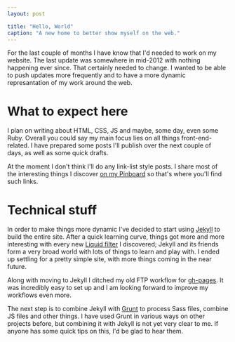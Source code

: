 ```yaml
---
layout: post

title: "Hello, World"
caption: "A new home to better show myself on the web."
---
```


For the last couple of months I have know that I'd needed to work on my website. The last update was somewhere in mid-2012 with nothing happening ever since. That certainly needed to change. I wanted to be able to push updates more frequently and to have a more dynamic represantation of my work around the web.

# What to expect here

I plan on writing about HTML, CSS, JS and maybe, some day, even some Ruby. Overall you could say my main focus lies on all things front-end-related. I have prepared some posts I'll publish over the next couple of days, as well as some quick drafts.

At the moment I don't think I'll do any link-list style posts. I share most of the interesting things I discover [on my Pinboard](https://pinboard.in/u:sachaschmid "sachaschmid on Pinboard") so that's where you'll find such links.

# Technical stuff

In order to make things more dynamic I've decided to start using [Jekyll](http://jekyllrb.com/ "Official Jekyll documentation") to build the entire site. After a quick learning curve, things got more and more interesting with every new [Liquid filter](http://docs.shopify.com/themes/liquid-basics "Liquid basics by Shopify") I discovered; Jekyll and its friends form a very broad world with lots of things to learn and play with. I ended up settling for a pretty simple site, with more things coming in the near future.

Along with moving to Jekyll I ditched my old FTP workflow for [gh-pages](http://pages.github.com/ "GitHub Pages overview by GitHub"). It was incredibly easy to set up and I am looking forward to improve my workflows even more.

The next step is to combine Jekyll with [Grunt](http://gruntjs.com/ "Official Grunt.js documentation") to process Sass files, combine JS files and other things. I have used Grunt in various ways on other projects before, but combining it with Jekyll is not yet very clear to me. If anyone has some quick tips on this, I'd be glad to hear them.